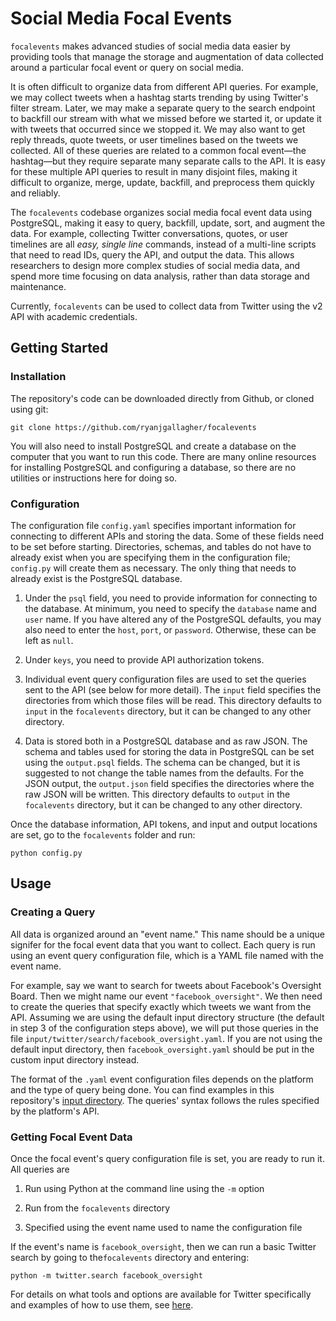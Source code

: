 # Social Media Focal Events

`focalevents` makes advanced studies of social media data easier by providing tools that manage the storage and augmentation of data collected around a particular focal event or query on social media.

It is often difficult to organize data from different API queries. For example, we may collect tweets when a hashtag starts trending by using Twitter's filter stream. Later, we may make a separate query to the search endpoint to backfill our stream with what we missed before we started it, or update it with tweets that occurred since we stopped it. We may also want to get reply threads, quote tweets, or user timelines based on the tweets we collected. All of these queries are related to a common focal event—the hashtag—but they require separate many separate calls to the API. It is easy for these multiple API queries to result in many disjoint files, making it difficult to organize, merge, update, backfill, and preprocess them quickly and reliably.

The `focalevents` codebase organizes social media focal event data using PostgreSQL, making it easy to query, backfill, update, sort, and augment the data. For example, collecting Twitter conversations, quotes, or user timelines are all _easy, single line_ commands, instead of a multi-line scripts that need to read IDs, query the API, and output the data. This allows researchers to design more complex studies of social media data, and spend more time focusing on data analysis, rather than data storage and maintenance.

Currently, `focalevents` can be used to collect data from Twitter using the v2 API with academic credentials.

## Getting Started

### Installation

The repository's code can be downloaded directly from Github, or cloned using git:

```
git clone https://github.com/ryanjgallagher/focalevents
```

You will also need to install PostgreSQL and create a database on the computer that you want to run this code. There are many online resources for installing PostgreSQL and configuring a database, so there are no utilities or instructions here for doing so.


### Configuration

The configuration file `config.yaml` specifies important information for connecting to different APIs and storing the data. Some of these fields need to be set before starting. Directories, schemas, and tables do not have to already exist when you are specifying them in the configuration file; `config.py` will create them as necessary. The only thing that needs to already exist is the PostgreSQL database.

1. Under the `psql` field, you need to provide information for connecting to the database. At minimum, you need to specify the `database` name and `user` name. If you have altered any of the PostgreSQL defaults, you may also need to enter the `host`, `port`, or `password`. Otherwise, these can be left as `null`.

2. Under `keys`, you need to provide API authorization tokens.

3. Individual event query configuration files are used to set the queries sent to the API (see below for more detail). The `input` field specifies the directories from which those files will be read. This directory defaults to `input` in the `focalevents` directory, but it can be changed to any other directory.

4. Data is stored both in a PostgreSQL database and as raw JSON. The schema and tables used for storing the data in PostgreSQL can be set using the `output.psql` fields. The schema can be changed, but it is suggested to not change the table names from the defaults. For the JSON output, the `output.json` field specifies the directories where the raw JSON will be written. This directory defaults to `output` in the `focalevents` directory, but it can be changed to any other directory.

Once the database information, API tokens, and input and output locations are set, go to the `focalevents` folder and run:

```
python config.py
```

## Usage

### Creating a Query

All data is organized around an "event name." This name should be a unique signifer for the focal event data that you want to collect. Each query is run using an event query configuration file, which is a YAML file named with the event name.

For example, say we want to search for tweets about Facebook's Oversight Board. Then we might name our event `"facebook_oversight"`. We then need to create the queries that specify exactly which tweets we want from the API. Assuming we are using the default input directory structure (the default in step 3 of the configuration steps above), we will put those queries in the file `input/twitter/search/facebook_oversight.yaml`. If you are not using the default input directory, then `facebook_oversight.yaml` should be put in the custom input directory instead.

The format of the `.yaml` event configuration files depends on the platform and the type of query being done. You can find examples in this repository's [input directory](https://github.com/ryanjgallagher/focalevents/tree/main/input). The queries' syntax follows the rules specified by the platform's API.


### Getting Focal Event Data

Once the focal event's query configuration file is set, you are ready to run it. All queries are

1. Run using Python at the command line using the `-m` option

2. Run from the `focalevents` directory

3. Specified using the event name used to name the configuration file

If the event's name is `facebook_oversight`, then we can run a basic Twitter search by going to the`focalevents` directory and entering:

```
python -m twitter.search facebook_oversight
```

For details on what tools and options are available for Twitter specifically and examples of how to use them, see [here]().
